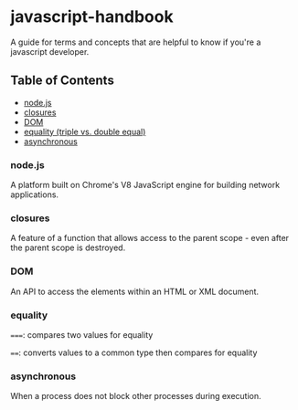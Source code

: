 # javascript-handbook

A guide for terms and concepts that are helpful to know if you're a javascript developer.

## Table of Contents
- [node.js](#nodejs)
- [closures](#closures)
- [DOM](#dom)
- [equality (triple vs. double equal)](#equality)
- [asynchronous](#asynchronous)

### node.js
A platform built on Chrome's V8 JavaScript engine for building network applications.

### closures
A feature of a function that allows access to the parent scope - even after the parent scope is destroyed.

### DOM
An API to access the elements within an HTML or XML document.

### equality
`===`: compares two values for equality

`==`: converts values to a common type then compares for equality

### asynchronous
When a process does not block other processes during execution.
